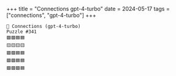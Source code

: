 +++
title = "Connections gpt-4-turbo"
date = 2024-05-17
tags = ["connections", "gpt-4-turbo"]
+++

```text
🤖 Connections (gpt-4-turbo) 
Puzzle #341
🟩🟪🟦🟦
🟨🟨🟨🟨
🟪🟩🟦🟦
🟩🟪🟦🟦
🟩🟪🟪🟦
```
